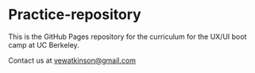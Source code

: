 # Practice-repository

This is the GitHub Pages repository for the curriculum for the UX/UI boot camp at UC Berkeley.

Contact us at vewatkinson@gmail.com
